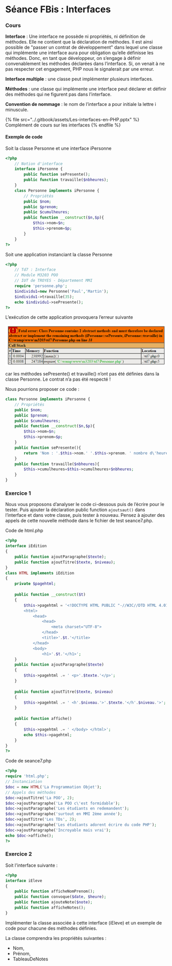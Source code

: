 # Séance FBis : Interfaces

### Cours

**Interface** : Une interface ne possède ni propriétés, ni définition de méthodes. Elle ne contient que la déclaration de méthodes. Il est ainsi possible de "passer un contrat de développement" dans lequel une classe qui implémente une interface aura pour obligation qu’elle définisse les méthodes. Donc, en tant que développeur, on s’engage à définir convenablement les méthodes déclarées dans l’interface. Si, on venait à ne pas respecter cet engagement, PHP nous le signalerait par une erreur.

**Interface multiple** : une classe peut implémenter plusieurs interfaces.

**Méthodes** : une classe qui implémente une interface peut déclarer et définir des méthodes qui ne figurent pas dans l’interface.

**Convention de nommage** : le nom de l’interface a pour initiale la lettre i minuscule.

{% file src="../.gitbook/assets/Les-interfaces-en-PHP.pptx" %}
Complément de cours sur les interfaces
{% endfile %}

#### Exemple de code

Soit la classe Personne et une interface iPersonne

```php
<?php
    // Notion d'interface
    interface iPersonne {
        public function sePresente();
        public function travaille($nbheures);
    }
    class Personne implements iPersonne {
        // Propriétés
        public $nom;
        public $prenom;
        public $cumulheures;
        public function __construct($n,$p){
            $this->nom=$n;
            $this->prenom=$p;
        }
    }
?>
```

Soit une application instanciant la classe Personne

```php
<?php
    // Td7 : Interface
    // Module M3203 POO
    // IUT de TROYES - Département MMI
    require 'personne.php';
    $individu1=new Personne('Paul','Martin');
    $individu1->travaille(35);
    echo $individu1->sePresente();
?>
```

L’exécution de cette application provoquera l’erreur suivante

![Message d'erreur si l'interface n'est pas respectée](<../.gitbook/assets/erreur (1).jpg>)

car les méthodes sePresente() et travaille() n’ont pas été définies dans la classe Personne. Le contrat n’a pas été respecté !

Nous pourrions proposer ce code :

```php
class Personne implements iPersonne {
    // Propriétés
    public $nom;
    public $prenom;
    public $cumulheures;
    public function __construct($n,$p){
        $this->nom=$n;
        $this->prenom=$p;
    }
    public function sePresente(){
        return 'Nom : '.$this->nom.' '.$this->prenom. ' nombre d\'heures : '.$this->cumulheures;
    }
    public function travaille($nbheures){
        $this->cumulheures=$this->cumulheures+$nbheures;
    }
}
```

### Exercice 1

Nous vous proposons d’analyser le code ci-dessous puis de l’écrire pour le tester. Puis ajouter la déclaration public function `ajoutsaut()` dans l’interface et dans votre classe, puis tester à nouveau. Pensez à ajouter des appels de cette nouvelle méthode dans le fichier de test seance7.php.

Code de html.php

```php
<?php
interface iEdition
{  
    public function ajoutParagraphe($texte); 
    public function ajoutTitre($texte, $niveau); 
}
class HTML implements iEdition 
{  
    private $pagehtml;   

    public function __construct($t)  
    {  
        $this->pagehtml = '<!DOCTYPE HTML PUBLIC "-//W3C//DTD HTML 4.01 Transitional//EN" "http://www.w3.org/TR/html4/loose.dtd"> 
        <html> 
            <head>  
                <head>
                    <meta charset="UTF-8">
                </head>
                <title>'.$t.'</title> 
            </head> 
            <body> 
                <h1>'.$t.'</h1>';
    }   
    public function ajoutParagraphe($texte)  
    {  
        $this->pagehtml .= ' <p>'.$texte.'</p>'; 
    }   

    public function ajoutTitre($texte, $niveau)  
    {  
        $this->pagehtml .= ' <h'.$niveau.'>'.$texte.'</h'.$niveau.'>'; 
    }   

    public function affiche()  
    {  
        $this->pagehtml .= ' </body> </html>'; 
        echo $this->pagehtml; 
    }
}
?>
```

Code de seance7.php

```php
<?php
require 'html.php';
// Instanciation
$doc = new HTML('La Programmation Objet');
// Appels des méthodes
$doc->ajoutTitre('La POO', 2);
$doc->ajoutParagraphe('La POO c\'est formidable');
$doc->ajoutParagraphe('Les étudiants en redemandent');
$doc->ajoutParagraphe('surtout en MMI 2ème année');
$doc->ajoutTitre('Les TDs', 2);
$doc->ajoutParagraphe('Les étudiants adorent écrire du code PHP');
$doc->ajoutParagraphe('Incroyable mais vrai');
echo $doc->affiche();
?>
```

### Exercice 2

Soit l'interface suivante :

```php
<?php
interface iEleve
{  
    public function afficheNomPrenom();
    public function convoque($date, $heure);
    public function ajouteNote($note);
    public function afficheNotes();
}
```

Implémenter la classe associée à cette interface (iEleve) et un exemple de code pour chacune des méthodes définies.

La classe comprendra les propriétés suivantes :

* Nom,
* Prénom,
* TableauDeNotes

